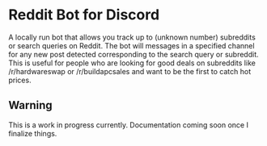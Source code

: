 # Reddit Bot for Discord

A locally run bot that allows you track up to (unknown number) subreddits or search queries on Reddit. The bot will messages in a specified channel for any new post detected corresponding to the search query or subreddit. This is useful for people who are looking for good deals on subreddits like /r/hardwareswap or /r/buildapcsales and want to be the first to catch hot prices.

## Warning

This is a work in progress currently. Documentation coming soon once I finalize things.

